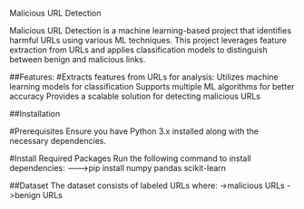Malicious URL Detection

Malicious URL Detection is a machine learning-based project that identifies harmful URLs using various ML techniques. This project leverages feature extraction from URLs and applies classification models to distinguish between benign and malicious links.

##Features:
#Extracts features from URLs for analysis:
Utilizes machine learning models for classification
Supports multiple ML algorithms for better accuracy
Provides a scalable solution for detecting malicious URLs

##Installation

#Prerequisites
Ensure you have Python 3.x installed along with the necessary dependencies.

#Install Required Packages
Run the following command to install dependencies:
--->pip install numpy pandas scikit-learn

##Dataset
The dataset consists of labeled URLs where:
->malicious URLs
->benign URLs
